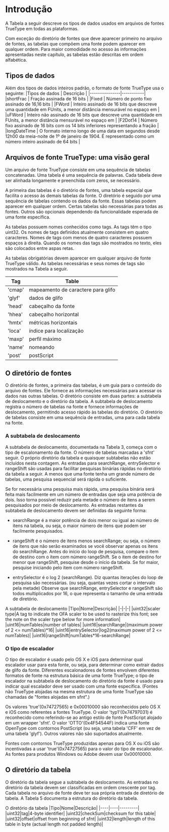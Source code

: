 # Introdução

A Tabela a seguir descreve os tipos de dados usados em arquivos de fontes TrueType em todas as plataformas.

Com exceção do diretório de fontes que deve aparecer primeiro no arquivo de fontes, as tabelas que compõem uma fonte podem aparecer em qualquer ordem. Para maior comodidade no acesso às informações apresentadas neste capítulo, as tabelas estão descritas em ordem alfabética.

## Tipos de dados

Além dos tipos de dados inteiros padrão, o formato de fonte TrueType usa o seguinte:
|Tipos de dados | Descrição |
|---------------|-----------|
|shortFrac      | Fração assinada de 16 bits |
|Fixed          | Número de ponto fixo assinado de 16,16 bits |
|FWord          | Inteiro assinado de 16 bits que descreve uma quantidade em FUnits, a menor distância mensurável no espaço em |
|uFWord         | Inteiro não assinado de 16 bits que descreve uma quantidade em FUnits, a menor distância mensurável no espaço em |
|F2Dot14        | Número fixo assinado de 16 bits com os 14 bits inferiores representando a fração |
|longDateTime   | O formato interno longo de uma data em segundos desde 12h00 da meia-noite de 1º de janeiro de 1904. É representado como um número inteiro assinado de 64 bits |

## Arquivos de fonte TrueType: uma visão geral

Um arquivo de fonte TrueType consiste em uma sequência de tabelas concatenadas. Uma tabela é uma sequência de palavras. Cada tabela deve ser alinhada longamente e preenchida com zeros, se necessário.

A primeira das tabelas é o diretório de fontes, uma tabela especial que facilita o acesso às demais tabelas da fonte. O diretório é seguido por uma sequência de tabelas contendo os dados da fonte. Essas tabelas podem aparecer em qualquer ordem. Certas tabelas são necessárias para todas as fontes. Outros são opcionais dependendo da funcionalidade esperada de uma fonte específica.

As tabelas possuem nomes conhecidos como tags. As tags têm o tipo uint32. Os nomes de tags definidos atualmente consistem em quatro caracteres. Nomes de tags com menos de quatro caracteres possuem espaços à direita. Quando os nomes das tags são mostrados no texto, eles são colocados entre aspas retas.

As tabelas obrigatórias devem aparecer em qualquer arquivo de fonte TrueType válido. As tabelas necessárias e seus nomes de tags são mostrados na Tabela a seguir.

|Tag| Table |
|---|-------|
|'cmap'| mapeamento de caractere para glifo |
|'glyf'| dados de glifo |
|'head'| cabeçalho da fonte |
|'hhea'| cabeçalho horizontal |
|'hmtx'| métricas horizontais |
|'loca'| índice para localização |
|'maxp'| perfil máximo |
|'name'| nomeando |
|'post'| postScript |

## O diretório de fontes

O diretório de fontes, a primeira das tabelas, é um guia para o conteúdo do arquivo de fontes. Ele fornece as informações necessárias para acessar os dados nas outras tabelas. O diretório consiste em duas partes: a subtabela de deslocamento e o diretório da tabela. A subtabela de deslocamento registra o número de tabelas na fonte e fornece informações de deslocamento, permitindo acesso rápido às tabelas do diretório. O diretório de tabelas consiste em uma sequência de entradas, uma para cada tabela na fonte.

### A subtabela de deslocamento

A subtabela de deslocamento, documentada na Tabela 3, começa com o tipo de escalonamento da fonte. O número de tabelas marcadas a 'sfnt' seguir. O próprio diretório da tabela e quaisquer subtabelas não estão incluídos nesta contagem. As entradas para searchRange, entrySelector e rangeShift são usadas para facilitar pesquisas binárias rápidas no diretório da tabela a seguir. A menos que uma fonte tenha um grande número de tabelas, uma pesquisa sequencial será rápida o suficiente.

Se for necessária uma pesquisa mais rápida, uma pesquisa binária será feita mais facilmente em um número de entradas que seja uma potência de dois. Isso torna possível reduzir pela metade o número de itens a serem pesquisados por meio de deslocamento. As entradas restantes da subtabela de deslocamento devem ser definidas da seguinte forma:

* searchRange é a maior potência de dois menor ou igual ao número de itens na tabela, ou seja, o maior número de itens que podem ser facilmente pesquisados.

* rangeShift é o número de itens menos searchRange; ou seja, o número de itens que não serão examinados se você observar apenas os itens do searchRange.
Antes do início do loop de pesquisa, compare o item de destino com o item com número rangeShift. Se o item de destino for menor que rangeShift, pesquise desde o início da tabela. Se for maior, pesquise iniciando pelo item com número rangeShift.

* entrySelector é o log 2 (searchRange). Diz quantas iterações do loop de pesquisa são necessárias. (ou seja, quantas vezes cortar o intervalo pela metade)
Observe que searchRange, entrySelector e rangeShift são todos multiplicados por 16, o que representa o tamanho de uma entrada de diretório.

A subtabela de deslocamento
|Tipo|Nome|Descrição|
|-|-|-|
|uint32|scaler type|A tag to indicate the OFA scaler to be used to rasterize this font; see the note on the scaler type below for more information|
|uint16|numTables|number of tables|
|uint16|searchRange|(maximum power of 2 <= numTables)\*16|
|uint16|entrySelector|log2(maximum power of 2 <= numTables)|
|uint16|rangeShift|numTables\*16-searchRange|

### O tipo de escalador

O tipo de escalador é usado pelo OS X e iOS para determinar qual escalador usar para esta fonte, ou seja, para determinar como extrair dados de glifo da fonte. Diferentes escalonadores de fontes envolvem diferentes formatos de fonte na estrutura básica de uma fonte TrueType; o tipo de escalador na subtabela de deslocamento do diretório da fonte é usado para indicar qual escalador deve ser usado com uma fonte específica. (Fontes não TrueType alojadas na mesma estrutura de uma fonte TrueType são chamadas de "fontes alojadas em sfnt".)

Os valores 'true'(0x74727565) e 0x00010000 são reconhecidos pelo OS X e iOS como referentes a fontes TrueType. O valor 'typ1'(0x74797031) é reconhecido como referindo-se ao antigo estilo de fonte PostScript alojado em um wrapper 'sfnt'. O valor 'OTTO'(0x4F54544F) indica uma fonte OpenType com contornos PostScript (ou seja, uma tabela 'CFF' em vez de uma tabela 'glyf'). Outros valores não são suportados atualmente.

Fontes com contornos TrueType produzidas apenas para OS X ou iOS são incentivadas a usar 'true'(0x74727565) para o valor do tipo de escalonador. As fontes para produtos Windows ou Adobe devem usar 0x00010000.

## O diretório da tabela

O diretório da tabela segue a subtabela de deslocamento. As entradas no diretório da tabela devem ser classificadas em ordem crescente por tag. Cada tabela no arquivo de fonte deve ter sua própria entrada de diretório de tabela. A Tabela 5 documenta a estrutura do diretório da tabela.

O diretório da tabela
|Tipo|Nome|Descrição|
|----|----|---------|
|uint32|tag|4-byte identifier|
|uint32|checkSum|checksum for this table|
|uint32|offset|offset from beginning of sfnt|
|uint32|length|length of this table in byte (actual length not padded length)|